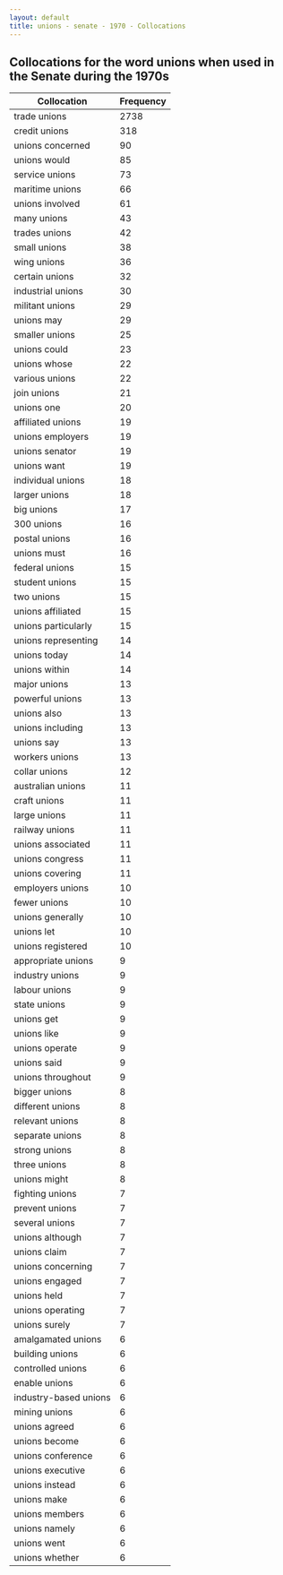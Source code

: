 ```yaml
---
layout: default
title: unions - senate - 1970 - Collocations
---
```

## Collocations for the word **unions** when used in the Senate during the 1970s

| Collocation | Frequency |
|--------------|----------------|
|trade unions|2738|
|credit unions|318|
|unions concerned|90|
|unions would|85|
|service unions|73|
|maritime unions|66|
|unions involved|61|
|many unions|43|
|trades unions|42|
|small unions|38|
|wing unions|36|
|certain unions|32|
|industrial unions|30|
|militant unions|29|
|unions may|29|
|smaller unions|25|
|unions could|23|
|unions whose|22|
|various unions|22|
|join unions|21|
|unions one|20|
|affiliated unions|19|
|unions employers|19|
|unions senator|19|
|unions want|19|
|individual unions|18|
|larger unions|18|
|big unions|17|
|300 unions|16|
|postal unions|16|
|unions must|16|
|federal unions|15|
|student unions|15|
|two unions|15|
|unions affiliated|15|
|unions particularly|15|
|unions representing|14|
|unions today|14|
|unions within|14|
|major unions|13|
|powerful unions|13|
|unions also|13|
|unions including|13|
|unions say|13|
|workers unions|13|
|collar unions|12|
|australian unions|11|
|craft unions|11|
|large unions|11|
|railway unions|11|
|unions associated|11|
|unions congress|11|
|unions covering|11|
|employers unions|10|
|fewer unions|10|
|unions generally|10|
|unions let|10|
|unions registered|10|
|appropriate unions|9|
|industry unions|9|
|labour unions|9|
|state unions|9|
|unions get|9|
|unions like|9|
|unions operate|9|
|unions said|9|
|unions throughout|9|
|bigger unions|8|
|different unions|8|
|relevant unions|8|
|separate unions|8|
|strong unions|8|
|three unions|8|
|unions might|8|
|fighting unions|7|
|prevent unions|7|
|several unions|7|
|unions although|7|
|unions claim|7|
|unions concerning|7|
|unions engaged|7|
|unions held|7|
|unions operating|7|
|unions surely|7|
|amalgamated unions|6|
|building unions|6|
|controlled unions|6|
|enable unions|6|
|industry-based unions|6|
|mining unions|6|
|unions agreed|6|
|unions become|6|
|unions conference|6|
|unions executive|6|
|unions instead|6|
|unions make|6|
|unions members|6|
|unions namely|6|
|unions went|6|
|unions whether|6|
